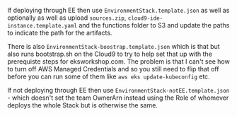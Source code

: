 If deploying through EE then use `EnvironmentStack.template.json` as well as optionally as well as upload `sources.zip`, `cloud9-ide-instance.template.yaml` and the functions folder to S3 and update the paths to indicate the path for the artifacts.

There is also `EnvironmentStack-boostrap.template.json` which is that but also runs bootstrap.sh on the Cloud9 to try to help set that up with the prerequiste steps for eksworkshop.com. The problem is that I can't see how to turn off AWS Managed Credentials and so you still need to flip that off before you can run some of them like `aws eks update-kubeconfig` etc.

If not deploying through EE then use `EnvironmentStack-notEE.template.json` - which doesn't set the team OwnerArn instead using the Role of whomever deploys the whole Stack but is otherwise the same.
